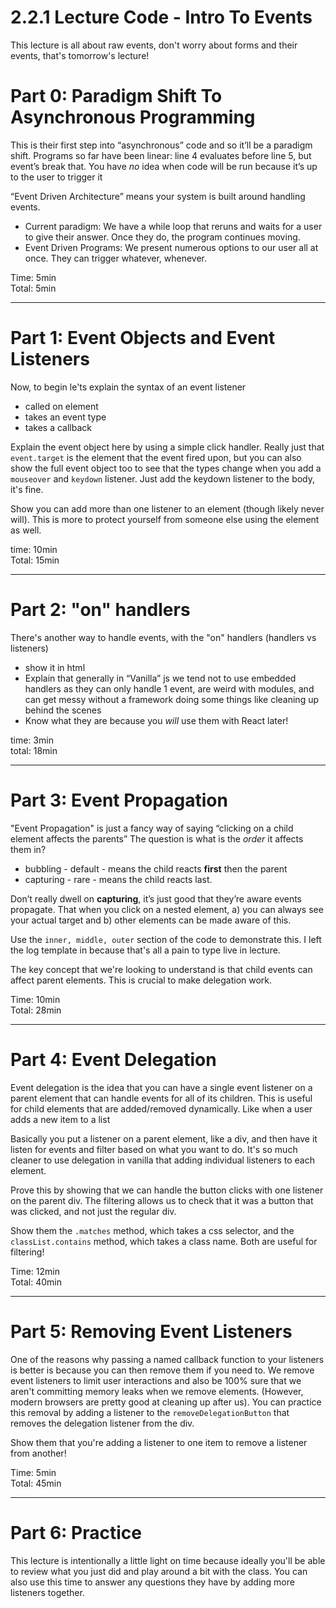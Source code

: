 # 2.2.1 Lecture Code - Intro To Events

This lecture is all about raw events, don't worry about forms and their events, that's tomorrow's lecture!

# Part 0: Paradigm Shift To Asynchronous Programming

This is their first step into “asynchronous” code and so it’ll be a paradigm shift. Programs so far have been linear: line 4 evaluates before line 5, but event’s break that. You have *no* idea when code will be run because it’s up to the user to trigger it

“Event Driven Architecture” means your system is built around handling events.
- Current paradigm: We have a while loop that reruns and waits for a user to give their answer. Once they do, the program continues moving.
- Event Driven Programs: We present numerous options to our user all at once. They can trigger whatever, whenever.

Time: 5min<br/>
Total: 5min

-----

# Part 1: Event Objects and Event Listeners
Now, to begin le'ts explain the syntax of an event listener
- called on element
- takes an event type
- takes a callback

Explain the event object here by using a simple click handler. Really just that `event.target` is the element that the event fired upon, but you can also show the full event object too to see that the types change when you add a `mouseover` and `keydown` listener. Just add the keydown listener to the body, it's fine.

Show you can add more than one listener to an element (though likely never will). This is more to protect yourself from someone else using the element as well.

time: 10min<br/>
Total: 15min

-----

# Part 2: "on" handlers
There's another way to handle events, with the "on" handlers (handlers vs listeners)

- show it in html
- Explain that generally in “Vanilla” js we tend not to use embedded handlers as they can only handle 1 event, are weird with modules, and can get messy without a framework doing some things like cleaning up behind the scenes
- Know what they are because you *will* use them with React later!

time: 3min<br/>
total: 18min

------

# Part 3: Event Propagation
"Event Propagation" is just a fancy way of saying “clicking on a child element affects the parents” The question is what is the *order* it affects them in?
- bubbling - default - means the child reacts **first** then the parent
- capturing - rare - means the child reacts last.

Don’t really dwell on **capturing**, it’s just good that they’re aware events propagate. That when you click on a nested element, a) you can always see your actual target and b) other elements can be made aware of this.

Use the `inner, middle, outer` section of the code to demonstrate this. I left the log template in because that's all a pain to type live in lecture.

The key concept that we're looking to understand is that child events can affect parent elements. This is crucial to make delegation work.

Time: 10min<br/>
Total: 28min

-----
# Part 4: Event Delegation
Event delegation is the idea that you can have a single event listener on a parent element that can handle events for all of its children. This is useful for child elements that are added/removed dynamically. Like when a user adds a new item to a list

Basically you put a listener on a parent element, like a div, and then have it listen for events and filter based on what you want to do. It's so much cleaner to use delegation in vanilla that adding individual listeners to each element.

Prove this by showing that we can handle the button clicks with one listener on the parent div. The filtering allows us to check that it was a button that was clicked, and not just the regular div.

Show them the `.matches` method, which takes a css selector, and the `classList.contains` method, which takes a class name. Both are useful for filtering!

Time: 12min<br/>
Total: 40min

-----
# Part 5: Removing Event Listeners
One of the reasons why passing a named callback function to your listeners is better is because you can then remove them if you need to. We remove event listeners to limit user interactions and also be 100% sure that we aren't committing memory leaks when we remove elements. (However, modern browsers are pretty good at cleaning up after us). You can practice this removal by adding a listener to the `removeDelegationButton` that removes the delegation listener from the div.

Show them that you're adding a listener to one item to remove a listener from another!



Time: 5min<br/>
Total: 45min

-----
# Part 6: Practice
This lecture is intentionally a little light on time because ideally you'll be able to review what you just did and play around a bit with the class. You can also use this time to answer any questions they have by adding more listeners together.
